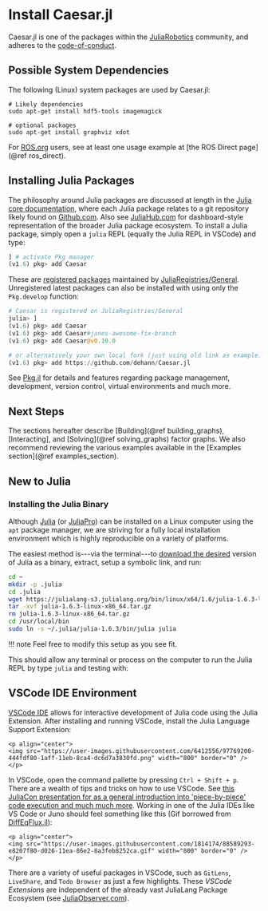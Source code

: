 # Install Caesar.jl

Caesar.jl is one of the packages within the [JuliaRobotics](http://www.juliarobotics.org) community, and adheres to the [code-of-conduct](https://github.com/JuliaRobotics/administration/blob/master/code_of_conduct.md).

## Possible System Dependencies

The following (Linux) system packages are used by Caesar.jl:
```
# Likely dependencies
sudo apt-get install hdf5-tools imagemagick

# optional packages
sudo apt-get install graphviz xdot
```

For [ROS.org](https://www.ros.org/) users, see at least one usage example at [the ROS Direct page](@ref ros_direct).

## Installing Julia Packages

The philosophy around Julia packages are discussed at length in the [Julia core documentation](https://docs.julialang.org/en/stable/manual/packages/), where each Julia package relates to a git repository likely found on [Github.com](http://www.github.com).  Also see [JuliaHub.com](https://juliahub.com/ui/Packages/Caesar/BNbRm) for dashboard-style representation of the broader Julia package ecosystem.
To install a Julia package, simply open a `julia` REPL (equally the Julia REPL in VSCode) and type:

```julia
] # activate Pkg manager
(v1.6) pkg> add Caesar
```

These are [registered packages](https://pkg.julialang.org/) maintained by [JuliaRegistries/General](http://github.com/JuliaRegistries/General).
Unregistered latest packages can also be installed with using only the `Pkg.develop` function:

```julia
# Caesar is registered on JuliaRegistries/General
julia> ]
(v1.6) pkg> add Caesar
(v1.6) pkg> add Caesar#janes-awesome-fix-branch
(v1.6) pkg> add Caesar@v0.10.0

# or alternatively your own local fork (just using old link as example)
(v1.6) pkg> add https://github.com/dehann/Caesar.jl
```

See [Pkg.jl](https://github.com/JuliaLang/Pkg.jl) for details and features regarding package management, development, version control, virtual environments and much more.

## Next Steps

The sections hereafter describe [Building](@ref building_graphs), [Interacting], and [Solving](@ref solving_graphs) factor graphs.  We also recommend reviewing the various examples available in the [Examples section](@ref examples_section).  

## New to Julia

### Installing the Julia Binary

Although [Julia](https://julialang.org/) (or [JuliaPro](https://juliacomputing.com/)) can be installed on a Linux computer using the `apt` package manager, we are striving for a fully local installation environment which is highly reproducible on a variety of platforms.

The easiest method is---via the terminal---to [download the desired](https://julialang.org/downloads/) version of Julia as a binary, extract, setup a symbolic link, and run:

```bash
cd ~
mkdir -p .julia
cd .julia
wget https://julialang-s3.julialang.org/bin/linux/x64/1.6/julia-1.6.3-linux-x86_64.tar.gz
tar -xvf julia-1.6.3-linux-x86_64.tar.gz
rm julia-1.6.3-linux-x86_64.tar.gz
cd /usr/local/bin
sudo ln -s ~/.julia/julia-1.6.3/bin/julia julia
```
!!! note
    Feel free to modify this setup as you see fit.

This should allow any terminal or process on the computer to run the Julia REPL by type `julia` and testing with:

## VSCode IDE Environment

[VSCode IDE](https://www.julia-vscode.org/) allows for interactive development of Julia code using the Julia Extension.  After installing and running VSCode, install the Julia Language Support Extension:

```@raw html
<p align="center">
<img src="https://user-images.githubusercontent.com/6412556/97769200-444fdf80-1aff-11eb-8ca4-dc6d7a3830fd.png" width="800" border="0" />
</p>
```

In VSCode, open the command pallette by pressing `Ctrl + Shift + p`.  There are a wealth of tips and tricks on how to use VSCode.  See [this JuliaCon presentation for as a general introduction into 'piece-by-piece' code execution and much much more](https://www.youtube.com/watch?v=IdhnP00Y1Ks).  Working in one of the Julia IDEs like VS Code or Juno should feel something like this (Gif borrowed from [DiffEqFlux.jl](https://github.com/SciML/DiffEqFlux.jl)):
```@raw html
<p align="center">
<img src="https://user-images.githubusercontent.com/1814174/88589293-e8207f80-d026-11ea-86e2-8a3feb8252ca.gif" width="800" border="0" />
</p>
```

There are a variety of useful packages in VSCode, such as `GitLens`, `LiveShare`, and `Todo Browser` as just a few highlights.  These *VSCode Extensions* are independent of the already vast JuliaLang Package Ecosystem (see [JuliaObserver.com](https://juliaobserver.com/)).


